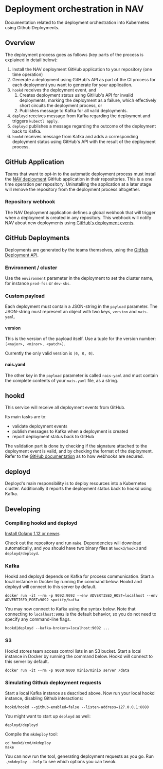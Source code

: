 # Deployment orchestration in NAV
Documentation related to the deployment orchestration into Kubernetes using Github Deployments.

## Overview
The deployment process goes as follows (key parts of the process is explained in detail below):

1. Install the NAV deployment GitHub application to your repository (one time operation)
2. Generate a deployment using GitHub's API as part of the CI process for each deployment you want to generate for your application.
3. `hookd` receives the deployment event, and
   1. Creates deployment status using GitHub's API for invalid deployments, marking the deployment as a failure, which effectively short circuits the deployment process, or
   2. Publishes message to Kafka for all valid deployments.
4. `deployd` receives message from Kafka regarding the deployment and triggers `kubectl apply`.
5. `deployd` publishes a message regarding the outcome of the deployment back to Kafka.
6. `hookd` receives message from Kafka and adds a corresponding deployment status using GitHub's API with the result of the deployment process.

## GitHub Application
Teams that want to opt-in to the automatic deployment process must install the [NAV deployment](https://github.com/apps/nav-deployment) GitHub application in their repositories. This is a one time operation per repository. Uninstalling the application at a later stage will remove the repository from the deployment process altogether.

### Repository webhook
The NAV Deployment application defines a global webhook that will trigger when a deployment is created in any repository. This webhook will notify NAV about new deployments using [GitHub's deployment events](https://developer.github.com/v3/activity/events/types/#deploymentevent).

## GitHub Deployments
Deployments are generated by the teams themselves, using the [GitHub Deployment API](https://developer.github.com/v3/repos/deployments/#create-a-deployment).

### Environment / cluster
Use the `environment` parameter in the deployment to set the cluster name, for instance `prod-fss` or `dev-sbs`.

### Custom payload
Each deployment must contain a JSON-string in the `payload` parameter. The JSON-string must represent an object with two keys, `version` and `nais-yaml`.

#### version
This is the version of the payload itself. Use a tuple for the version number: `[<major>, <minor>, <patch>]`.

Currently the only valid version is `[0, 0, 0]`.

#### nais.yaml
The other key in the `payload` parameter is called `nais-yaml` and must contain the complete contents of your `nais.yaml` file, as a string.

## hookd
This service will receive all deployment events from GitHub.

Its main tasks are to:
* validate deployment events
* publish messages to Kafka when a deployment is created
* report deployment status back to GitHub

The validation part is done by checking if the signature attached to the deployment event is valid, and by checking the format of the deployment. Refer to the [GitHub documentation](https://developer.github.com/webhooks/securing/) as to how webhooks are secured.

## deployd
Deployd's main responsibility is to deploy resources into a Kubernetes cluster. Additionally it reports the deployment status back to hookd using Kafka.

## Developing

### Compiling hookd and deployd
[Install Golang 1.12 or newer](https://golang.org/doc/install).

Check out the repository and run `make`. Dependencies will download automatically, and you should have two binary files at `hookd/hookd` and `deployd/deployd`.

### Kafka
Hookd and deployd depends on Kafka for process communication.
Start a local instance in Docker by running the command below. Hookd and deployd will connect to this server by default.
```
docker run -it --rm -p 9092:9092 --env ADVERTISED_HOST=localhost --env ADVERTISED_PORT=9092 spotify/kafka
```

You may now connect to Kafka using the syntax below. Note that connecting to `localhost:9092` is the default behavior, so you do not need to specify any command-line flags.
```
hookd|deployd --kafka-brokers=localhost:9092 ...
```

### S3
Hookd stores team access control lists in an S3 bucket.
Start a local instance in Docker by running the command below. Hookd will connect to this server by default.

```
docker run -it --rm -p 9000:9000 minio/minio server /data
```

### Simulating Github deployment requests
Start a local Kafka instance as described above. Now run your local hookd instance, disabling Github interactions:
```
hookd/hookd --github-enabled=false --listen-address=127.0.0.1:8080
```

You might want to start up `deployd` as well:
```
deployd/deployd
```

Compile the `mkdeploy` tool:
```
cd hookd/cmd/mkdeploy
make
```

You can now run the tool, generating deployment requests as you go. Run `./mkdeploy --help` to see which options you can tweak.